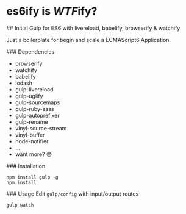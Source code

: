 # es6ify is *WTF*ify?

## Initial Gulp for ES6 with livereload, babelify, browserify & watchify

Just a boilerplate for begin and scale a ECMAScript6 Application.

### Dependencies
 - browserify
 - watchify
 - babelify
 - lodash
 - gulp-livereload
 - gulp-uglify
 - gulp-sourcemaps
 - gulp-ruby-sass
 - gulp-autoprefixer
 - gulp-rename
 - vinyl-source-stream
 - vinyl-buffer
 - node-notifier
 - ...
 - want more? :cold_sweat:

### Installation
```
npm install gulp -g
npm install
```

### Usage
Edit `gulp/config` with input/output routes
```
gulp watch
```
